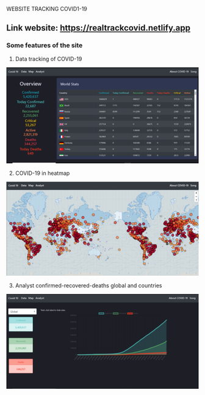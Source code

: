 WEBSITE TRACKING COVID1-19

## Link website: https://realtrackcovid.netlify.app

### Some features of the site

1. Data tracking of COVID-19

![](image/data.png)

2. COVID-19 in heatmap

![](image/map-2.png)

3. Analyst confirmed-recovered-deaths global and countries

![](image/analyst.png)
